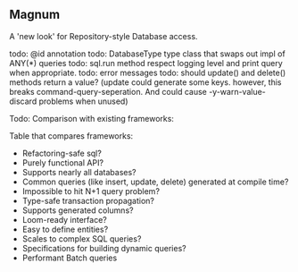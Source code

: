 ## Magnum

A 'new look' for Repository-style Database access.


todo: @id annotation
todo: DatabaseType type class that swaps out impl of ANY(*) queries
todo: sql.run method respect logging level and print query when appropriate.
todo: error messages
todo: should update() and delete() methods return a value? (update could generate some keys.
  however, this breaks command-query-seperation.
  And could cause -y-warn-value-discard problems when unused)

Todo: Comparison with existing frameworks:

Table that compares frameworks:
* Refactoring-safe sql?
* Purely functional API?
* Supports nearly all databases?
* Common queries (like insert, update, delete) generated at compile time?
* Impossible to hit N+1 query problem?
* Type-safe transaction propagation?
* Supports generated columns?
* Loom-ready interface?
* Easy to define entities?
* Scales to complex SQL queries?
* Specifications for building dynamic queries?
* Performant Batch queries
